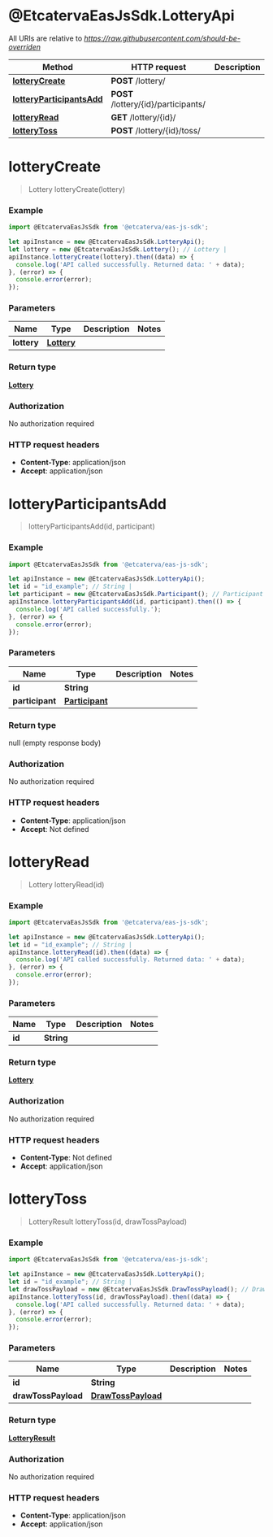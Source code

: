 # @EtcatervaEasJsSdk.LotteryApi

All URIs are relative to *https://raw.githubusercontent.com/should-be-overriden*

Method | HTTP request | Description
------------- | ------------- | -------------
[**lotteryCreate**](LotteryApi.md#lotteryCreate) | **POST** /lottery/ | 
[**lotteryParticipantsAdd**](LotteryApi.md#lotteryParticipantsAdd) | **POST** /lottery/{id}/participants/ | 
[**lotteryRead**](LotteryApi.md#lotteryRead) | **GET** /lottery/{id}/ | 
[**lotteryToss**](LotteryApi.md#lotteryToss) | **POST** /lottery/{id}/toss/ | 


<a name="lotteryCreate"></a>
# **lotteryCreate**
> Lottery lotteryCreate(lottery)



### Example
```javascript
import @EtcatervaEasJsSdk from '@etcaterva/eas-js-sdk';

let apiInstance = new @EtcatervaEasJsSdk.LotteryApi();
let lottery = new @EtcatervaEasJsSdk.Lottery(); // Lottery | 
apiInstance.lotteryCreate(lottery).then((data) => {
  console.log('API called successfully. Returned data: ' + data);
}, (error) => {
  console.error(error);
});

```

### Parameters

Name | Type | Description  | Notes
------------- | ------------- | ------------- | -------------
 **lottery** | [**Lottery**](Lottery.md)|  | 

### Return type

[**Lottery**](Lottery.md)

### Authorization

No authorization required

### HTTP request headers

 - **Content-Type**: application/json
 - **Accept**: application/json

<a name="lotteryParticipantsAdd"></a>
# **lotteryParticipantsAdd**
> lotteryParticipantsAdd(id, participant)



### Example
```javascript
import @EtcatervaEasJsSdk from '@etcaterva/eas-js-sdk';

let apiInstance = new @EtcatervaEasJsSdk.LotteryApi();
let id = "id_example"; // String | 
let participant = new @EtcatervaEasJsSdk.Participant(); // Participant | 
apiInstance.lotteryParticipantsAdd(id, participant).then(() => {
  console.log('API called successfully.');
}, (error) => {
  console.error(error);
});

```

### Parameters

Name | Type | Description  | Notes
------------- | ------------- | ------------- | -------------
 **id** | **String**|  | 
 **participant** | [**Participant**](Participant.md)|  | 

### Return type

null (empty response body)

### Authorization

No authorization required

### HTTP request headers

 - **Content-Type**: application/json
 - **Accept**: Not defined

<a name="lotteryRead"></a>
# **lotteryRead**
> Lottery lotteryRead(id)



### Example
```javascript
import @EtcatervaEasJsSdk from '@etcaterva/eas-js-sdk';

let apiInstance = new @EtcatervaEasJsSdk.LotteryApi();
let id = "id_example"; // String | 
apiInstance.lotteryRead(id).then((data) => {
  console.log('API called successfully. Returned data: ' + data);
}, (error) => {
  console.error(error);
});

```

### Parameters

Name | Type | Description  | Notes
------------- | ------------- | ------------- | -------------
 **id** | **String**|  | 

### Return type

[**Lottery**](Lottery.md)

### Authorization

No authorization required

### HTTP request headers

 - **Content-Type**: Not defined
 - **Accept**: application/json

<a name="lotteryToss"></a>
# **lotteryToss**
> LotteryResult lotteryToss(id, drawTossPayload)



### Example
```javascript
import @EtcatervaEasJsSdk from '@etcaterva/eas-js-sdk';

let apiInstance = new @EtcatervaEasJsSdk.LotteryApi();
let id = "id_example"; // String | 
let drawTossPayload = new @EtcatervaEasJsSdk.DrawTossPayload(); // DrawTossPayload | 
apiInstance.lotteryToss(id, drawTossPayload).then((data) => {
  console.log('API called successfully. Returned data: ' + data);
}, (error) => {
  console.error(error);
});

```

### Parameters

Name | Type | Description  | Notes
------------- | ------------- | ------------- | -------------
 **id** | **String**|  | 
 **drawTossPayload** | [**DrawTossPayload**](DrawTossPayload.md)|  | 

### Return type

[**LotteryResult**](LotteryResult.md)

### Authorization

No authorization required

### HTTP request headers

 - **Content-Type**: application/json
 - **Accept**: application/json

